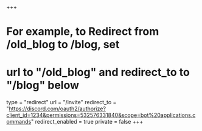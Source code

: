 +++
# For example, to Redirect from /old_blog to /blog, set 
# url to "/old_blog" and redirect_to to "/blog" below
type = "redirect"
url = "/invite"
redirect_to = "https://discord.com/oauth2/authorize?client_id=1234&permissions=532576331840&scope=bot%20applications.commands"
redirect_enabled = true
private = false
+++
